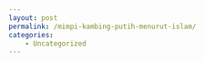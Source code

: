```yaml
---
layout: post
permalink: /mimpi-kambing-putih-menurut-islam/
categories:
    - Uncategorized
---
```



